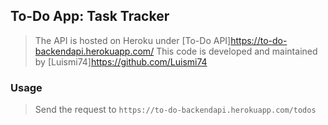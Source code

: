 ## To-Do App: Task Tracker
>The API is hosted on Heroku under [To-Do API]https://to-do-backendapi.herokuapp.com/
>This code is developed and maintained by [Luismi74]https://github.com/Luismi74

### Usage
> Send the request to ```https://to-do-backendapi.herokuapp.com/todos```
